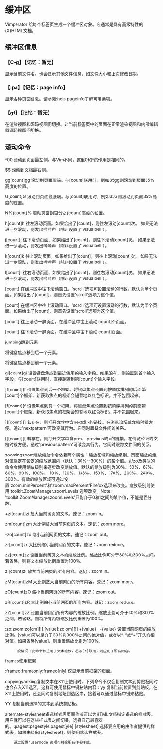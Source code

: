 # 缓冲区

Vimperator 给每个标签页生成一个缓冲区对象。它通常是具有高级特性的(X)HTML文档。

## 缓冲区信息

### 【C-g】【记忆：暂无】
显示当前文件名。也会显示其他文件信息，如文件大小和上次修改日期。

### 【:pa】【记忆：page info】
显示各种页面信息。请参阅:help pageinfo了解可用选项。
    
### 【gf】【记忆：暂无】
在渲染视图和源码视图间切换。让当前标签页中的页面在正常渲染视图和内部编辑器源码视图间切换。

## 滚动命令

^00
        滚动到页面最左侧。与Vim不同，这里0和^的作用是相同的。
    


$$
        滚动到文档最右侧。
    


<Home>gg[count]gg
        滚动到页面顶端。与[count]联用时，例如35gg则滚动到页面35%高度的位置。
    


<End>G[count]G
        滚动到页面最底端。与[count]联用时，例如35G则滚动到页面35%高度的位置。
    


N%{count}%
        滚动页面到百分之{count}高度的位置。
    


<Left>h[count]h
        往左滚动页面。如果给出了[count]，则往左滚动[count]次。
        如果无法进一步滚动，则发出哔哔声（除非设置了'visualbell'）。
    


<C-e><Down>j[count]j
        往下滚动页面。如果给出了[count]，则往下滚动[count]次。
        如果无法进一步滚动，则发出哔哔声（除非设置了'visualbell'）。
    


<C-y><Up>k[count]k
        往上滚动页面。如果给出了[count]，则往上滚动[count]次。
        如果无法进一步滚动，则发出哔哔声（除非设置了'visualbell'）。
    


<Right>l[count]l
        往右滚动页面。如果给出了[count]，则往右滚动[count]次。
        如果无法进一步滚动，则发出哔哔声（除非设置了'visualbell'）。
    


<C-d>[count]<C-d>
        在缓冲区中往下滚动窗口。'scroll'选项可设置滚动的行数，默认为半个页面。如果给出了[count]，则首先设置'scroll'选项为这个值。
    


<C-u>[count]<C-u>
        在缓冲区中往上滚动窗口。'scroll'选项可设置滚动的行数，默认为半个页面。如果给出了[count]，则首先设置'scroll'选项为这个值。
    


<S-Space><PageUp><C-b>[count]<C-b>
        往上滚动一屏页面。在缓冲区中往上滚动[count]个页面。
    


<Space><PageDown><C-f>[count]<C-f>
        往下滚动一屏页面。在缓冲区中往下滚动[count]页面。
    


jumping跳到元素

<Tab><Tab>
        将键盘焦点移到后一个元素。
    


<S-Tab><S-Tab>
        将键盘焦点移到前一个元素。
    


gi[count]gi
        设置键盘焦点到最近使用的输入字段。如果没有，则设置到首个输入字段。与[count]联用时，直接跳转到第[count]个输入字段。
    


]f[count]]f
        设置焦点到后一个框架。将键盘焦点设置到按顺序排列的后面第[count]个框架。新获取焦点的框架会短暂地以红色标识。并不包围起来。
    


[f[count][f
        设置焦点到前一个框架。将键盘焦点设置到按顺序排列的前面第[count]个框架。新获取焦点的框架会短暂地以红色标识。并不包围起来。
    


]][count]]]
        若存在，则打开文字中含next或>的链接。在浏览论坛或文档时很方便。通过'nextpattern'可改变其行为。它同时跟踪文件间的关系。
    


[[[count][[
        若存在，则打开文字中含prev、previous或<的链接。在浏览论坛或文档时很方便。通过'previouspattern'可改变其行为。它同时跟踪文件间的关系。
    


zoomingzoom缩放缩放命令依赖两个属性：缩放区域和缩放级别。页面缩放的绝对值限定在设定的缩放范围内（默认：30%--300%）的某个值。zi/zo及类似的命令会使用缩放级别来逐步改变缩放值。默认的缩放级别为30%、50%、67%、80%、90%、100%、110%、120%、133%、150%、170%、200%、240%、300%。有效的缩放区域可通过设置'zoom.minPercent'和'zoom.maxPercent'Firefox选项来改变。缩放级别则使用'toolkit.ZoomManager.zoomLevels'选项改变。Note: 'toolkit.ZoomManager.zoomLevels'只能介于0和1之间的某个值，不能是百分数。

+zi[count]zi
        放大当前网页的文本。速记：zoom in。
    


zm[count]zm
        大比例放大当前网页的文本。速记：zoom more。
    


-zo[count]zo
        缩小当前网页的文本。速记：zoom out。
    


zr[count]zr
        大比例缩小当前网页的文本。速记：zoom reduce。
    


zz[count]zz
        设置当前网页文本的缩放比例。缩放比例可介于30%和300%之间。若省略，则将文本缩放比例重置为100%。
    


zI[count]zI
        放大当前网页的所有内容。速记：zoom in。
    


zM[count]zM
        大比例放大当前网页的所有内容。速记：zoom more。
    


zO[count]zO
        缩小当前网页的所有内容。速记：zoom out。
    


zR[count]zR
        大比例缩小当前网页的所有内容。速记：zoom reduce。
    


zZ[count]zZ
        设置当前网页所有内容的缩放比例。缩放比例可介于30%和300%之间。若省略，则将所有内容缩放比例重置为100%。
    


:zo:zoom:zo[om][!] [value]:zo[om][!] +{value} | -{value}
        设置当前网页的缩放比例。[value]可以是介于30%和300%之间的绝对值，或者以“-”或“+”开头的相对值。如果省略[value]，则重置缩放比例为100%。

        一般情况下此命令仅应用于文本缩放，若与[!]联用，则应用于所有内容。
    


frames使用框架

:frameo:frameonly:frameo[nly]
        仅显示当前框架的页面。
    


copyingyanking复制文本在X11上使用时，下列命令不仅会复制文本到剪贴板同时也会存入X11选区，这样可使用鼠标中键粘贴内容：yy
        复制当前位置到剪贴板。在X11上使用时，还会同时复制地址到选区中，接着可以通过鼠标中键来粘贴。
    


YY
        复制当前选择的文本到系统剪贴板。
    


alternate-stylesheet备选样式表页面作者可以为HTML文档指定备选的样式表。用户就可以在这些样式表之间切换，选择自己最喜欢的。:pagest:pagestyle:pagest[yle] [stylesheet]
        选择要应用的由作者提供的样式表。如果未给出[stylesheet]，则使用默认样式表。

        通过设置'usermode'选项可移除所有作者样式。